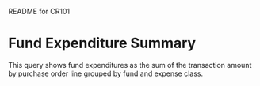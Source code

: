 README for CR101

# Fund Expenditure Summary

This query shows fund expenditures as the sum of the transaction amount by purchase order line grouped by fund and expense class.
